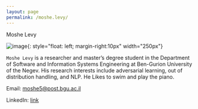 ```yaml
---
layout: page
permalink: /moshe.levy/
---
```


 Moshe Levy</font>

![image]({{site.baseurl}}/assets/members/moshe.levy.jpg){: style="float: left; margin-right:10px" width="250px"} 

`Moshe Levy` is a researcher and master’s degree student in the Department of Software and Information Systems Engineering at Ben-Gurion University of the Negev. His research interests include adversarial learning, out of distribution handling, and NLP. He Likes to swim and play the piano.

Email: [moshe5@post.bgu.ac.il](mailto:moshe5@post.bgu.ac.il)

LinkedIn: [link](https://www.linkedin.com/in/moshe-levy-71a45b170/)


